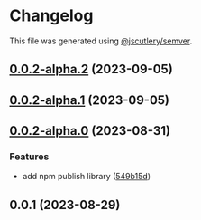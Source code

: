 # Changelog

This file was generated using [@jscutlery/semver](https://github.com/jscutlery/semver).

## [0.0.2-alpha.2](https://github.com/elementalstack/carousel/compare/core-0.0.2-alpha.1...core-0.0.2-alpha.2) (2023-09-05)

## [0.0.2-alpha.1](https://github.com/elementalstack/carousel/compare/core-0.0.2-alpha.0...core-0.0.2-alpha.1) (2023-09-05)

## [0.0.2-alpha.0](https://github.com/elementalstack/carousel/compare/core-0.0.1...core-0.0.2-alpha.0) (2023-08-31)


### Features

* add npm publish library ([549b15d](https://github.com/elementalstack/carousel/commit/549b15d00a0d55ab63ec20d76577bb15ec88ad13))

## 0.0.1 (2023-08-29)
